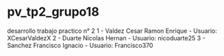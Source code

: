 # pv_tp2_grupo18
desarrollo trabajo practico n° 2
1 - Valdez Cesar Ramon Enrique - Usuario: XCesarValdezX
2 - Duarte Nicolas Hernan - Usuario: nicoduarte25
3 - Sanchez Francisco Ignacio - Usuario: Francisco370